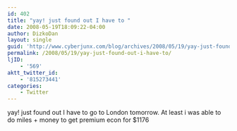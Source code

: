 ```yaml
---
id: 402
title: "yay! just found out I have to "
date: 2008-05-19T18:09:22-04:00
author: DizkoDan
layout: single
guid: 'http://www.cyberjunx.com/blog/archives/2008/05/19/yay-just-found-out-i-have-to/'
permalink: /2008/05/19/yay-just-found-out-i-have-to/
ljID:
    - '569'
aktt_twitter_id:
    - '815273441'
categories:
    - Twitter
---
```


yay! just found out I have to go to London tomorrow. At least i was able to do miles + money to get premium econ for $1176